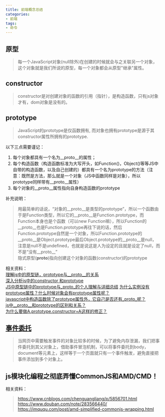 ```yaml
---
title: 前端概念总结
categories:
- 前端
tags:
- 命令
---
```

## 原型

>每一个JavaScript对象(null除外)在创建的时候就会与之关联另一个对象，这个对象就是我们所说的原型，每一个对象都会从原型"继承"属性。

## constructor

>constructor是对创建对象的函数的引用（指针），是构造函数，只有js对象才有，dom对象是没有的。

## prototype

>JavaScript的prototype是仅函数拥有, 而对象也拥有prototype是源于其constructor属性所拥有的prototype.

以下三点需要谨记：  

1. 每个对象都具有一个名为__proto__的属性；
2. 每个构造函数（构造函数标准为大写开头，如Function()，Object()等等JS中自带的构造函数，以及自己创建的）都具有一个名为prototype的方法（注意：既然是方法，那么就是一个对象（JS中函数同样是对象），所以prototype同样带有__proto__属性）
3. 每个对象的__proto__属性指向自身构造函数的prototype

补充说明： 
>用最简单的话说，“对象的__proto__是类型的prototype”，所以一个函数由于是Function类型，所以它的__proto__是Function.prototype，而Function本身也是个函数（可以new Function嘛），所以Function的__proto__也是Function.prototype再往下说的话，然后Function.prototype自然是一个对象，所以Function.prototype的__proto__是Object.prototype最后Object.prototype的__proto__是null，注意是null不是undefined，也就是说这是人为设定的且就是设定了null，而不是“没有__proto__”  
隐式原型(__proto__)指向创建这个对象的函数(constructor)的prototype

相关资料：  
[理解js中的原型链，prototype与__proto__的关系](http://rockyuse.iteye.com/blog/1426510)  
[深入分析js中的constructor 和prototype](http://www.cnblogs.com/yupeng/archive/2012/04/06/2435386.html)  
[JS中原型链中的prototype与_proto_的个人理解与详细总结](http://www.cnblogs.com/libin-1/p/6014925.html)
[为什么实例没有prototype属性？什么时候对象会有prototype属性呢？](https://segmentfault.com/q/1010000004292072/a-1020000004292398)  
[javascript中构造函数除了prototype属性外，它自己是否还有_proto_呢？](https://www.zhihu.com/question/33562516)  
[js中__proto__和prototype的区别和关系？](https://www.zhihu.com/question/34183746?sort=created)  
[为什么要做A.prototype.constructor=A这样的修正？](http://www.cnblogs.com/SheilaSun/p/4397918.html)


##  [事件委托](http://www.cnblogs.com/liugang-vip/p/5616484.html)

>当网页中需要触发事件的对象比较多的时候，为了避免内存泄漏，我们把事件委托到其父对象上，借助事件冒泡机制，可以将事件委托到body，document等元素上，这样等于一个页面就只有一个事件触发，避免直接把事件添加到多个对象上。

## js模块化编程之彻底弄懂CommonJS和AMD/CMD！

相关资料： 

>https://www.cnblogs.com/chenguangliang/p/5856701.html  
https://www.douban.com/note/283566440/  
https://imququ.com/post/amd-simplified-commonjs-wrapping.html